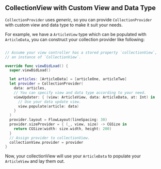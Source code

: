 ## CollectionView with Custom View and Data Type

`CollectionProvider` uses *generic*, so you can provide `CollectionProvider` with custom view and data type to make it suit your needs.

For example, we have a `ArticleView` type which can be populated with `ArticleData`, you can construct your collection provider like following:

```swift

// Assume your view controller has a stored property `collectionView`, which is
// an instance of `CollectionView`.

override func viewDidLoad() {
  super.viewDidLoad()

  let articles: [ArticleData] = [articleOne, articleTwo]
  let provider = CollectionProvider(
    data: articles,
    // You can specify view and data type according to your need.
    viewUpdater: { (view: ArticleView, data: ArticleData, at: Int) in
      // Use your data update view.
      view.populate(article: data)
    }
  )
  provider.layout = FlowLayout(lineSpacing: 30)
  provider.sizeProvider = { (_, view, size) -> CGSize in
    return CGSize(width: size.width, height: 200)
  }
  // Assign provider to collectionView.
  collectionView.provider = provider
}

```

Now, your collectionView will use your `ArticleData` to populate your `ArticleView` and lay them out.